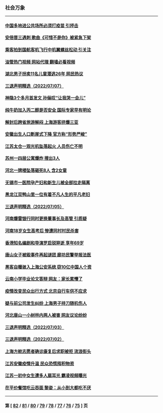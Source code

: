 ### 社会万象
---
#### [中国多地进公共场所必须打疫苗 引抨击](../../pages/ncid282/n13776384.md?07091245) 
#### [安倍晋三遇刺 歌曲《可惜不是你》被紧急下架](../../pages/ncid282/n13776346.md?07091245) 
#### [乘客拍到国航客机飞行中机翼螺丝松动 引关注](../../pages/ncid282/n13776327.md?07091245) 
#### [油管热门视频 网站代理 翻墙必看视频](http://209.222.30.114:81/youtube.html?07091245)
#### [湖北男子拐卖11名儿童潜逃26年 网民热议](../../pages/ncid282/n13776304.md?07091245) 
#### [三退声明精选（2022/07/07）](../../pages/ncid282/n13776162.md?07091245) 
#### [神隐3个多月首发文 孙俪叹“让我哭一会儿”](../../pages/ncid282/n13775210.md?07091245) 
#### [纯牛奶加入丙二醇是否安全 国际专家早有明论](../../pages/ncid282/n13774980.md?07091245) 
#### [解封后跨省旅游解闷 上海游客挤爆三亚](../../pages/ncid282/n13774985.md?07091245) 
#### [安徽出生人口断崖式下降 官方称“形势严峻”](../../pages/ncid282/n13775042.md?07091245) 
#### [江苏太仓一观光机坠落起火 人员伤亡不明](../../pages/ncid282/n13774807.md?07091245) 
#### [苏州一四层公寓爆炸 搜出3人](../../pages/ncid282/n13774770.md?07091245) 
#### [河北一牌楼坠落砸死8人 含2女童](../../pages/ncid282/n13774733.md?07091245) 
#### [无锡市一医院孕产妇和新生儿被全部拉走隔离](../../pages/ncid282/n13774701.md?07091245) 
#### [黑龙江双鸭山里一位有着不凡人生的平凡老妇](../../pages/ncid282/n13774224.md?07091245) 
#### [三退声明精选（2022/07/05）](../../pages/ncid282/n13774378.md?07091245) 
#### [河南爆雷银行同时更换董事长及高管 引质疑](../../pages/ncid282/n13773966.md?07091245) 
#### [河南18岁女生高考后 惨遭同村村民杀害](../../pages/ncid282/n13773887.md?07091245) 
#### [香港知名编剧和导演罗启锐猝逝 享年69岁](../../pages/ncid282/n13773515.md?07091245) 
#### [唐山女子被殴事件再起谜团 廊坊民警举报法医](../../pages/ncid282/n13773448.md?07091245) 
#### [黑客自曝骇入上海公安系统 窃10亿中国人个资](../../pages/ncid282/n13773395.md?07091245) 
#### [云南小学毕业论文答辩 网友：家长累懵了](../../pages/ncid282/n13773240.md?07091245) 
#### [疫情改变民众出行方式 北京自行车供不应求](../../pages/ncid282/n13773218.md?07091245) 
#### [疑与前公司发生纠纷 上海男子持刀随机伤人](../../pages/ncid282/n13773174.md?07091245) 
#### [河北唐山一小树林内两人被害 网友议论纷纷](../../pages/ncid282/n13773043.md?07091245) 
#### [三退声明精选（2022/07/03）](../../pages/ncid282/n13772953.md?07091245) 
#### [三退声明精选（2022/07/02）](../../pages/ncid282/n13772387.md?07091245) 
#### [上海方舱志愿者确诊康复后求职被拒 流浪街头](../../pages/ncid282/n13772134.md?07091245) 
#### [江苏安徽疫情升温 民众恐慌囤积物资](../../pages/ncid282/n13771992.md?07091245) 
#### [江苏一初中女生遭多人扇耳光 霸凌视频曝光](../../pages/ncid282/n13771912.md?07091245) 
#### [在平价餐馆吃云吞面 黎姿：从小到大都吃不厌](../../pages/ncid282/n13771717.md?07091245) 

---
#### 第 [ [82](./82.md?07091245) / [81](./81.md?07091245) / [80](./80.md?07091245) / [79](./79.md?07091245) / [78](./78.md?07091245) / [77](./77.md?07091245) / [76](./76.md?07091245) / [75](./75.md?07091245) ] 页
